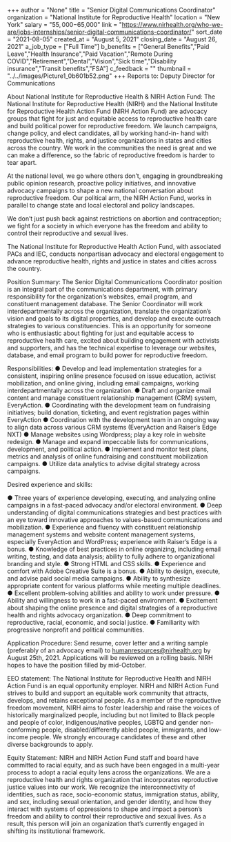 +++
author = "None"
title = "Senior Digital Communications Coordinator"
organization = "National Institute for Reproductive Health"
location = "New York"
salary = "$55,000-$65,000"
link = "https://www.nirhealth.org/who-we-are/jobs-internships/senior-digital-communications-coordinator/"
sort_date = "2021-08-05"
created_at = "August 5, 2021"
closing_date = "August 26, 2021"
a_job_type = ["Full Time"]
b_benefits = ["General Benefits","Paid Leave","Health Insurance","Paid Vacation","Remote During COVID","Retirement","Dental","Vision","Sick time","Disability insurance","Transit benefits","FSA"]
c_feedback = ""
thumbnail = "../../images/Picture1_0b601b52.png"
+++
Reports to: Deputy Director for Communications

About National Institute for Reproductive Health & NIRH Action Fund:
The National Institute for Reproductive Health (NIRH) and the National Institute for Reproductive Health Action Fund (NIRH Action Fund) are advocacy groups that fight for just and equitable access to reproductive health care and build political power for reproductive freedom. We launch campaigns, change policy, and elect candidates, all by working hand-in- hand with reproductive health, rights, and justice organizations in states and cities across the country. We work in the communities the need is great and we can make a difference, so the fabric of reproductive freedom is harder to tear apart.

At the national level, we go where others don’t, engaging in groundbreaking public opinion research, proactive policy initiatives, and innovative advocacy campaigns to shape a new national conversation about reproductive freedom. Our political arm, the NIRH Action Fund, works in parallel to change state and local electoral and policy landscapes.

We don’t just push back against restrictions on abortion and contraception; we fight for a society in which everyone has the freedom and ability to control their reproductive and sexual lives.

The National Institute for Reproductive Health Action Fund, with associated PACs and IEC, conducts nonpartisan advocacy and electoral engagement to advance reproductive health, rights and justice in states and cities across the country.

Position Summary:
The Senior Digital Communications Coordinator position is an integral part of the communications department, with primary responsibility for the organization’s websites, email program, and constituent management database. The Senior Coordinator will work interdepartmentally across the organization, translate the organization’s vision and goals to its digital properties, and develop and execute outreach strategies to various constituencies. This is an opportunity for someone who is enthusiastic about fighting for just and equitable access to reproductive health care, excited about building engagement with activists and supporters, and has the technical expertise to leverage our websites, database, and email program to build power for reproductive freedom. 

Responsibilities:
●	Develop and lead implementation strategies for a consistent, inspiring online presence focused on issue education, activist mobilization, and online giving, including email campaigns, working interdepartmentally across the organization.
●	Draft and organize email content and manage constituent relationship management (CRM) system, EveryAction. 
●	Coordinating with the development team on fundraising initiatives; build donation, ticketing, and event registration pages within EveryAction
●	Coordination with the development team in an ongoing way to align data across various CRM systems (EveryAction and Raiser’s Edge NXT)
●	Manage websites using Wordpress; play a key role in website redesign. 
●	Manage and expand impeccable lists for communications, development, and political action. 
●	Implement and monitor test plans, metrics and analysis of online fundraising and constituent mobilization campaigns.
●	Utilize data analytics to advise digital strategy across campaigns.

Desired experience and skills:

●	Three years of experience developing, executing, and analyzing online campaigns in a fast-paced advocacy and/or electoral environment.
●	Deep understanding of digital communications strategies and best practices with an eye toward innovative approaches to values-based communications and mobilization. 
●	Experience and fluency with constituent relationship management systems and website content management systems, especially EveryAction and WordPress; experience with Raiser’s Edge is a bonus. 
●	Knowledge of best practices in online organizing, including email writing, testing, and data analysis; ability to fully adhere to organizational branding and style. 
●	Strong HTML and CSS skills.
●	Experience and comfort with Adobe Creative Suite is a bonus.
●	Ability to design, execute, and advise paid social media campaigns. 
●	Ability to synthesize appropriate content for various platforms while meeting multiple deadlines. 
●	Excellent problem-solving abilities and ability to work under pressure.
●	Ability and willingness to work in a fast-paced environment. 
●	Excitement about shaping the online presence and digital strategies of a reproductive health and rights advocacy organization.
●	Deep commitment to reproductive, racial, economic, and social justice. 
●	Familiarity with progressive nonprofit and political communities. 

Application Procedure: 
Send resume, cover letter and a writing sample (preferably of an advocacy email) to humanresources@nirhealth.org by August 25th, 2021. Applications will be reviewed on a rolling basis. NIRH hopes to have the position filled by mid-October.

EEO statement: 
The National Institute for Reproductive Health and NIRH Action Fund is an equal opportunity employer. NIRH and NIRH Action Fund strives to build and support an equitable work community that attracts, develops, and retains exceptional people. As a member of the reproductive freedom movement, NIRH aims to foster leadership and raise the voices of historically marginalized people, including but not limited to Black people and people of color, indigenous/native peoples, LGBTQ and gender non-conforming people, disabled/differently abled people, immigrants, and low-income people. We strongly encourage candidates of these and other diverse backgrounds to apply.

Equity Statement: 
NIRH and NIRH Action Fund staff and board have committed to racial equity, and as such have been engaged in a multi-year process to adopt a racial equity lens across the organizations. We are a reproductive health and rights organization that incorporates reproductive justice values into our work. We recognize the interconnectivity of identities, such as race, socio-economic status, immigration status, ability, and sex, including sexual orientation, and gender identity, and how they interact with systems of oppressions to shape and impact a person’s freedom and ability to control their reproductive and sexual lives. As a result, this person will join an organization that’s currently engaged in shifting its institutional framework.